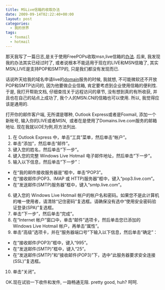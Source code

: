 ```yaml
---
title: MSLive信箱的收取办法
date: 2009-09-14T02:22:40+00:00
layout: post
categories:
  - 我的世界
tags:
  - foxmail
  - hotmail
---
```


那天我写了一篇日志,是关于使用FreePOPs收取msn,live信箱的[办法](http://www.stanleyzhou.org.ru/notes/how-foxmail-income-msn-cn-e-mail.html). 后来, 我发现我的办法其实已经过时了, 或者说根本不能适用于现在的LIVE和MSN信箱了, 其实MSN,LIVE是支持POP和SMTP的, 只是我们都没有发现而已.

话说昨天给我的域名申请live的[domain](http://domains.live.com)服务的时候, 我就想, 不可能微软还不开放POP和SMTP访问的, 因为他要做企业信箱, 肯定要考虑到企业使用信箱的便利性. 于是, 我打开帮助文档, 仔细查找关于远程访问的章节, 没有想到真的有所收获, 并且也在自己的站点上成功了, 我个人的MSN.CN的信箱也可以使用. 所以, 我觉得应该是通用的.

打开你的邮件客户端, 无所谓是哪种, Outlook Express或者是Foxmail, 添加一个新帐号, 输入你的LIVE或者MSN,  或者在是使用了Domains.live.com服务的邮箱地址. 现在我就以OE为例,将方法列出.
<!--more-->
1. 在 Outlook Express 中，单击“工具”菜单，然后单击“帐户”。
2. 单击“添加”，然后单击“邮件”。
3. 键入您的姓名，然后单击“下一步”。
4. 键入您的完整 Windows Live Hotmail 电子邮件地址，然后单击“下一步”。
5. 输入以下信息，然后单击“下一步”：
  * 在“我的邮件接收服务器是”框中，单击“POP3”。
  * 在“接收邮件(POP3、IMAP 或 HTTP)服务器”框中，键入“pop3.live.com”。
  * 在“发送邮件(SMTP)服务器”框中，键入“smtp.live.com”。
6. 键入您的 Windows Live Hotmail 帐户的帐户名和密码。如果您不是此计算机的唯一使用者，请清除“记住密码”复选框。请确保没有选中“使用安全密码验证登录(SPA)”复选框。
7. 单击“下一步”，然后单击“完成”。
8. 在“Internet 帐户”窗口中，单击“邮件”选项卡，然后单击您已添加的 Windows Live Hotmail 帐户，再单击“属性”。
9. 单击“高级”选项卡，并在“服务器端口号”下输入以下信息，然后单击“确定”：
  * 在“接收邮件(POP3)”框中，键入“995”。
  * 在“发送邮件(SMTP)”框中，键入“25”。
  * 在“发送邮件(SMTP)”和“接收邮件(POP3)”下，选中“此服务器要求安全连接(SSL)”复选框。
10. 单击“关闭”。

OK.现在试验一下收件和发件, 一路畅通无阻. pretty good, huh? 呵呵.